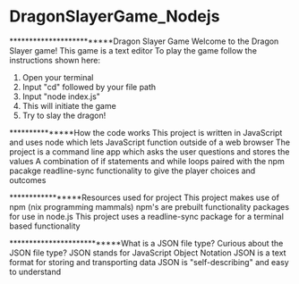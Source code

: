 # DragonSlayerGame_Nodejs

*************************Dragon Slayer Game
Welcome to the Dragon Slayer game!
This game is a text editor
To play the game follow the instructions shown here:

1. Open your terminal 
2. Input "cd" followed by your file path
3. Input "node index.js"
4. This will initiate the game
5. Try to slay the dragon!


***************How the code works
This project is written in JavaScript and uses node which lets JavaScript function outside of a web browser
The project is a command line app which asks the user questions and stores the values
A combination of if statements and while loops paired with the npm pacakge readline-sync functionality to give the player choices and outcomes 

*****************Resources used for project
This project makes use of npm (nix programming mammals)
 npm's are prebuilt functionality packages for use in node.js
This project uses a readline-sync package for a terminal based functionality

***************************What is a JSON file type?
Curious about the JSON file type? 
JSON stands for JavaScript Object Notation
JSON is a text format for storing and transporting data
JSON is "self-describing" and easy to understand
